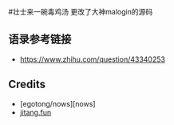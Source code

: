 #壮士来一碗毒鸡汤
更改了大神malogin的源码

## 语录参考链接

- <https://www.zhihu.com/question/43340253>

## Credits

* [egotong/nows][nows]
* [jitang.fun](http://jitang.fun/)

